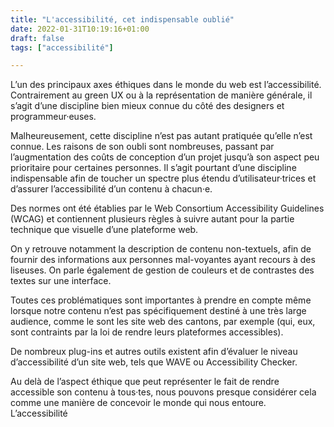 ```yaml
---
title: "L'accessibilité, cet indispensable oublié"
date: 2022-01-31T10:19:16+01:00
draft: false
tags: ["accessibilité"]

---
```


L’un des principaux axes éthiques dans le monde du web est l’accessibilité. Contrairement au green UX ou à la représentation de manière générale, il s’agit d’une discipline bien mieux connue du côté des designers et programmeur·euses.

Malheureusement, cette discipline n’est pas autant pratiquée qu’elle n’est connue. Les raisons de son oubli sont nombreuses, passant par l’augmentation des coûts de conception d’un projet jusqu’à son aspect peu prioritaire pour certaines personnes. Il s’agit pourtant d’une discipline indispensable afin de toucher un spectre plus étendu d’utilisateur·trices et d’assurer l’accessibilité d’un contenu à chacun·e. 

Des normes ont été établies par le Web Consortium Accessibility Guidelines (WCAG) et contiennent plusieurs règles à suivre autant pour la partie technique que visuelle d’une plateforme web. 

On y retrouve notamment la description de contenu non-textuels, afin de fournir des informations aux personnes mal-voyantes ayant recours à des liseuses. 
On parle également de gestion de couleurs et de contrastes des textes sur  une interface. 

Toutes ces problématiques sont importantes à prendre en compte même lorsque notre contenu n’est pas spécifiquement destiné à une très large audience, comme le sont les site web des cantons, par exemple (qui, eux, sont contraints par la loi de rendre leurs plateformes accessibles). 

De nombreux plug-ins et autres outils existent afin d’évaluer le niveau d’accessibilité d’un site web, tels que WAVE ou Accessibility Checker. 

Au delà de l’aspect éthique que peut représenter le fait de rendre accessible son contenu à tous·tes, nous pouvons presque considérer cela comme une manière de concevoir le monde qui nous entoure. L’accessibilité